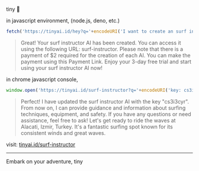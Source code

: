 tiny 🌊

in javascript environment, (node.js, deno, etc.)
```JavaScript
fetch('https://tinyai.id/hey?q='+encodeURI('I want to create an surf instructor')) // tiny created.
```
> Great! Your surf instructor AI has been created. You can access it using the following URL: surf-instructor.
  Please note that there is a payment of $2 required for the creation of each AI. You can make the payment using this Payment Link. Enjoy your 3-day free trial and start using your surf instructor AI now!

in chrome javascript console,
```javascript
window.open('https://tinyai.id/surf-instructor?q='+encodeURI('key: cs3i3cyr add surfing spot; Alacati, Izmir / Turkey'))
```
> Perfect! I have updated the surf instructor AI with the key "cs3i3cyr". From now on, I can provide guidance and information about surfing techniques, equipment, and safety. If you have any questions or need assistance, feel free to ask! Let's get ready to ride the waves at Alacati, Izmir, Turkey. It's a fantastic surfing spot known for its consistent winds and great waves.

visit: [tinyai.id/surf-instructor](https://tinyai.id/surf-instructor)

---

Embark on your adventure,
tiny